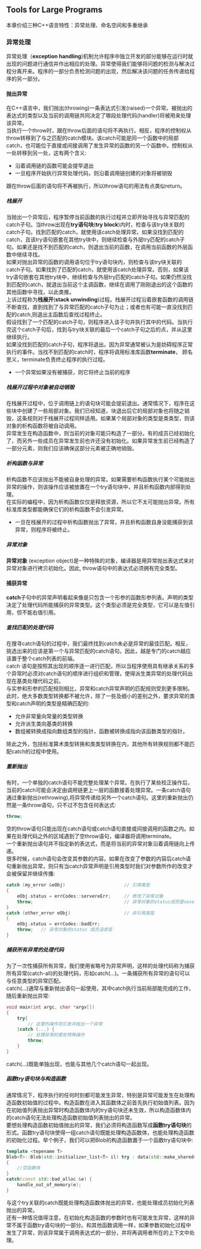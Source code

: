## Tools for Large Programs
本章价绍三种C++语言特性：异常处理、命名空间和多重继承

### 异常处理
异常处理（**exception handling**)机制允许程序中独立开发的部分能够在运行时就出现的问题进行通信并作出相应的处理。异常使得我们能够将问题的检测与解决过程分离开来。程序的一部分负责检测问题的出现，然后解决该问题的任务传递给程序的另一部分。

#### 抛出异常
在C++语言中，我们抛出(throwing)一条表达式引发(raised)一个异常。被抛出的表达式的类型以及当前的调用链共同决定了哪段处理代码(handler)将被用来处理该异常。<br>
当执行一个throw时，跟在throw后面的语句将不再执行。相反，程序的控制权从throw转移到了与之匹配的catch模块。该catch可能是同一个函数中的局部catch，也可能位于直接或间接调用了发生异常的函数的另一个函数中。控制权从一处转移到另一处，这有两个含义:
- 沿着调用链的函数可能会提早退出
- 一旦程序开始执行异常处理代码，则沿着调用链创建的对象将被销毁

跟在throw后面的语句将不再被执行，所以throw语句的用法有点类似return。

##### 栈展开
当抛出一个异常后，程序暂停当前函数的执行过程并立即开始寻找与异常匹配的catch子句。当throw出现在**try语句块**(**try block**)内时，检查与该try块关联的catch子句。找到匹配的catch，就使用该catch处理异常。如果没找到匹配的catch，且该try语句嵌套在其他try块中，则继续检查与外层try匹配的catch子句。如果还是找不到匹配的catch，则退出当前的函数，在调用当前函数的外层函数中继续寻找。<br>
如果对抛出异常的函数的调用语句位于try语句块内，则检查与该try块关联的catch子句。如果找到了匹配的catch，就使用该catch处理异常。否则，如果该try语句嵌套在其他try块中，继续检查与外层try匹配的catch子句。如果仍然没找到匹配的catch，就退出当前这个主调函数，继续在调用了刚刚退出的这个函数的其他函数中寻找，以此类推。<br>
上诉过程称为**栈展开**(**stack unwinding**)过程。栈展开过程沿着嵌套函数的调用链不断查找，直到找到了与异常匹配的catch子句为止；或者也有可能一直没找到匹配的catch,则退出主函数后查找过程终止。<br>
假设找到了一个匹配的catch子句，则程序进入该子句并执行其中的代码。当执行完这个catch子句后，找到与try块关联的最后一个catch子句之后的点，并从这里继续执行。<br>
如果没找到匹配的catch子句，程序将退出。因为异常通常被认为是妨碍程序正常执行的事件。当找不到匹配的catch时，程序将调用标准库函数**terminate**， 顾名思义，terminate负责终止程序的执行过程。

- 一个异常如果没有被捕获，则它将终止当前的程序

##### 栈展开过程中对象被自动销毁
在栈展开过程中，位于调用链上的语句块可能会提前退出。通常情况下，程序在这些块中创建了一些局部对象。我们已经知道，块退出后它的局部对象也将随之销毁，这条规则对于栈展开过程同样适用。如果某个局部对象的类型是类类型，则该对象的析构函数将被自动调用。<br>
异常发生在构造函数中，则当前的对象可能只构造了一部分。有的成员已经初始化了，而另外一些成员在异常发生前也许还没有初始化。如果异常发生前已经构造了一部分元素，则我们应该确保这部分元素被正确地销毁。

##### 析构函数与异常
析构函数不应该抛出不能被自身处理的异常。如果需要析构函数执行某个可能抛出异常的操作，则该操作应该被放置在一个try语句块中，并且析构函数内部得到处理。<br>
在实际的编程中，因为析构函数仅仅是释放资源，所以它不太可能抛出异常。所有标准库类型都能确保它们的析构函数不会引发异常。

- 一旦在栈展开的过程中析构函数抛出了异常，并且析构函数自身没能捕获到该异常，则程序将被终止。

##### 异常对象
**异常对象** (exception object)是一种特殊的对象，编译器是用异常抛出表达式来对异常对象进行拷贝初始化。因此, throw语句中的表达式必须拥有完全类型。

#### 捕获异常
**catch**子句中的异常声明看起来像是只包含一个形参的函数形参列表。声明的类型决定了处理代码所能捕获的异常类型。这个类型必须是完全类型，它可以是左值引用，但不能右值引用。

##### 查找匹配的处理代码
在搜寻catch语句的过程中，我们最终找到catch未必是异常的最佳匹配。相反，挑选出来的应该是第一个与异常匹配的catch语句。因此，越是专门的catch越应该置于整个catch列表的前端。<br>
catch 语句是按照其出现的顺序逐一进行匹配，所以当程序使用具有继承关系的多个异常时必须对catch语句的顺序进行组织和管理，使得派生类异常的处理代码出现在基类处理代码之前。<br>
与实参和形参的匹配规则相比，异常和catch异常声明的匹配规则受到更多限制。此时，绝大多数类型转换都不被允许，除了一些及细小的差别之外，要求异常的类型和catch声明的类型是精确匹配的:
- 允许非常量向常量的类型转换
- 允许派生类向基类的转换
- 数组被转换成指向数组类型的指针，函数被转换成指向该函数类型的指针。

除此之外，包括标准算术类型转换和类类型转换在内，其他所有转换规则都不能匹配catch的过程中使用。

##### 重新抛出
有时，一个单独的catch语句不能完整处理某个异常。在执行了某些校正操作后，当前的catch可能会决定由调用链更上一层的函数接着处理异常。一条catch语句通过重新抛出(rethrowing),将异常传递给另外一个catch语句。这里的重新抛出仍然是一条throw语句，只不过不包含任何表达式:
```C++
throw;
```
空的throw语句只能出现在catch语句或catch语句直接或间接调用的函数之内。如果在处理代码之外的区域遇到了空throw语句，编译器将调用terminate。<br>
一个重新抛出语句并不指定新的表达式，而是将当前的异常对象沿着调用链向上传递。<br>
很多时候，catch语句会改变其参数的内容。如果在改变了参数的内容后catch语句重新抛出异常，则只有当catch异常声明是引用类型时我们对参数所作的改变才会被保留并继续传播:
```C++
catch (my_error &eObj)                      // 引用类型
{
    eObj.status = errCodes::servereErr;     // 修改了异常对象 
    throw;                                  // 异常对象的status成员是severeErr
}
catch (other_error eObj)                    // 非引用类型
{
    eObj.status = errCodes::badErr;
    throw;   // 异常对象的status 成员没改变
}
```

##### 捕获所有异常的处理代码
为了一次性捕获所有异常，我们使用省略号为异常声明，这样的处理代码称为捕获所有异常(catch-all)的处理代码，形如catch(...)。一条捕获所有异常的语句可以与任意类型的异常匹配。<br>
catch(...)通常与重新抛出语句一起使用，其中catch执行当前局部能完成的工作，随后重新抛出异常:
```C++
void main(int argc, char *argv[])
{
    try{
        // 这里的操作将引发并抛出一个异常
    }catch (...) {
        // 处理异常的某些特殊操作
        throw;
    }
}
```
catch(...)既能单独出现，也能与其他几个catch语句一起出现。

##### 函数try语句块与构造函数
通常情况下，程序执行的任何时刻都可能发生异常，特别是异常可能发生在处理构造函数初始值的过程中。构造函数在进入其函数体之前首先执行初始值列表。因为在初始值列表抛出异常时构造函数体内的try语句块还未生效，所以构造函数体内的catch语句无法处理构造函数初始值列表抛出的异常。<br>
要想处理构造函数初始值抛出的异常，我们必须将构造函数写成**函数try语句块**的形式。函数try语句块使得一组catch语句既能处理构造函数体，也能处理构造函数的初始化过程。举个例子，我们可以把Blob的构造函数置于一个函数try语句块中:
```C++
template <tepename T>
Blob<T>::Blob(std::initializer_list<T> il) try : data(std::make_shared<std::vector<T>>)
{
    //空函数体
} 
catch(const std::bad_alloc &e) {
    handle_out_of_memory(e);
}
```
与这个try关联的catch既能处理构造函数体抛出的异常，也能处理成员初始化列表抛出的异常。<br>
还有一种情况值得注意，在初始化构造函数的参数时也有可能发生异常，这样的异常不属于函数try语句块的一部分。和其他函数调用一样，如果参数初始化过程中发生了异常，则该异常属于调用表达式的一部分，并将再调用者所在的上下文中处理。